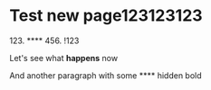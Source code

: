 # Test new page123123123

123\. ****   456. !123

Let's see what **happens** now

And another paragraph with some ****  hidden bold
